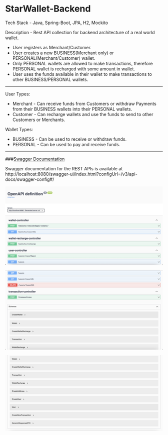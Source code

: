 # StarWallet-Backend

Tech Stack  - Java, Spring-Boot, JPA, H2, Mockito

Description - Rest API collection for backend architecture of a real world wallet.

- User registers as Merchant/Customer.
- User creates a new BUSINESS(Merchant only) or PERSONAL(Merchant/Customer) wallet.
- Only PERSONAL wallets are allowed to make transactions, therefore PERSONAL wallet is recharged with some amount in wallet.
- User uses the funds available in their wallet to make transactions to other BUSINESS/PERSONAL wallets.


---

User Types:
* Merchant - Can receive funds from Customers or withdraw Payments from their BUSINESS wallets into their PERSONAL wallets.
* Customer - Can recharge wallets and use the funds to send to other Customers or Merchants.

Wallet Types:
- BUSINESS - Can be used to receive or withdraw funds.
- PERSONAL - Can be used to pay and receive funds.

---


###<u>Swagger Documentation</u>

Swagger documentation for the REST APIs is available at http://localhost:8080/swagger-ui/index.html?configUrl=/v3/api-docs/swagger-config#/

![OpenAPI1](https://github.com/vishu221b/StarWallet-Backend/blob/master/OpenAPI-Readme/OpenAPI-1.png?raw=true)

![OpenAPI2](https://github.com/vishu221b/StarWallet-Backend/blob/master/OpenAPI-Readme/OpenAPI-2.png?raw=true)

![OpenAPI3](https://github.com/vishu221b/StarWallet-Backend/blob/master/OpenAPI-Readme/OpenAPI-3.png?raw=true)
